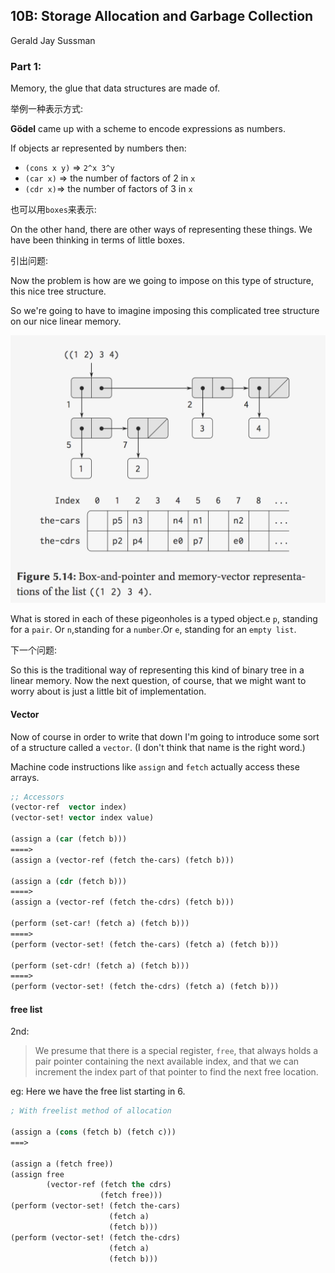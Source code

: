 ## 10B: Storage Allocation and Garbage Collection

Gerald Jay Sussman

### Part 1:

Memory, the glue that data structures are made of.

举例一种表示方式:

**Gödel** came up with a scheme to encode expressions as numbers.

If objects ar represented by numbers then:

- `(cons x y)` => `2^x 3^y`
- `(car x)` => the number of factors of 2 in `x`
- `(cdr x)`=> the number of factors of 3 in `x`

也可以用`boxes`来表示:

On the other hand, there are other ways of representing these things. We have been thinking in terms of little boxes. 

引出问题:

Now the problem is how are we going to impose on this type of structure, this nice tree structure.

So we're going to have to imagine imposing this complicated tree structure on our nice linear memory.

![10B_1_1](./png/10B_1_1.png)

 What is stored in each of these pigeonholes is a typed object.e `p`, standing for a `pair`. Or `n`,standing for a `number`.Or `e`, standing for an `empty list`.

下一个问题:

So this is the traditional way of representing this kind of binary tree in a linear memory. Now the next question, of course, that we might want to worry about is just a little bit of implementation.

#### Vector

Now of course in order to write that down I'm going to introduce some sort of a structure called a `vector`. (I don't think that name is the right word.)

Machine code instructions like `assign` and `fetch` actually access these arrays.

```lisp
;; Accessors
(vector-ref  vector index)
(vector-set! vector index value)

(assign a (car (fetch b)))
====>
(assign a (vector-ref (fetch the-cars) (fetch b)))

(assign a (cdr (fetch b)))
====>
(assign a (vector-ref (fetch the-cdrs) (fetch b)))

(perform (set-car! (fetch a) (fetch b)))
====>
(perform (vector-set! (fetch the-cars) (fetch a) (fetch b)))

(perform (set-cdr! (fetch a) (fetch b)))
====>
(perform (vector-set! (fetch the-cdrs) (fetch a) (fetch b)))
```



#### free list

2nd:

> We presume that there is a special register, `free`, that always holds a pair pointer containing the next available index, and that we can increment the index part of that pointer to find the next free location.

eg: Here we have the free list starting in 6.

```lisp
; With freelist method of allocation

(assign a (cons (fetch b) (fetch c)))
===>

(assign a (fetch free))
(assign free
        (vector-ref (fetch the cdrs)
                    (fetch free)))
(perform (vector-set! (fetch the-cars)
                      (fetch a)
                      (fetch b)))
(perform (vector-set! (fetch the-cdrs)
                      (fetch a)
                      (fetch b)))
```

